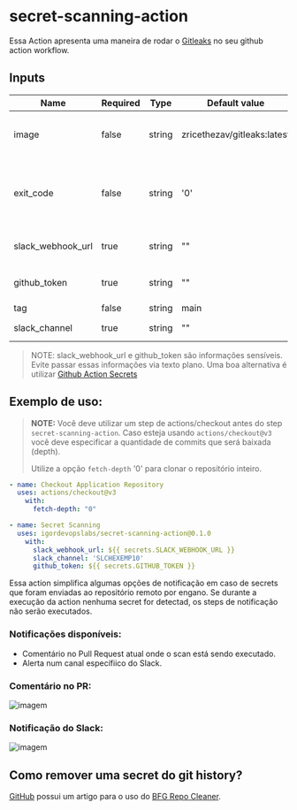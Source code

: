 # secret-scanning-action

Essa Action apresenta uma maneira de rodar o [Gitleaks](https://github.com/zricethezav/gitleaks) no seu github action workflow.


## Inputs

| Name          | Required | Type   | Default value                    | Description                                              |
| ------------- | -------- | ------ | -------------------------------- | -------------------------------------------------------- |
| image        | false    | string | zricethezav/gitleaks:latest                | The docker image to run gitleaks scan.           |
| exit_code        | false    | string | '0'  | If different from 0, the job will be break if a leak were found.         |
| slack_webhook_url | true    | string |        ""                      | The URL of Slack Webhook.                     |
| github_token        | true    | string   |    ""                         | GitHub Token for API calls. |
| tag        | false    | string   | main                             | Deploy tag.               |
| slack_channel          | true    | string   | ""                             | slack channel id.                                 |

> NOTE: slack_webhook_url e github_token são informações sensíveis. Evite passar essas informações via texto plano. Uma boa alternativa é utilizar [Github Action Secrets](https://docs.github.com/en/rest/actions/secrets)


## Exemplo de uso:

> **NOTE:** Você deve utilizar um step de actions/checkout antes do step `secret-scanning-action`. Caso esteja usando `actions/checkout@v3` você deve especificar a quantidade de commits que será baixada (depth).
>
> Utilize a opção `fetch-depth` '0' para clonar o repositório inteiro. 

```yaml
- name: Checkout Application Repository
  uses: actions/checkout@v3
    with:
      fetch-depth: "0"

- name: Secret Scanning
  uses: igordevopslabs/secret-scanning-action@0.1.0
    with:
      slack_webhook_url: ${{ secrets.SLACK_WEBHOOK_URL }}
      slack_channel: 'SLCHEXEMP10'
      github_token: ${{ secrets.GITHUB_TOKEN }}
```

Essa action simplifica algumas opções de notificação em caso de secrets que foram enviadas ao repositório remoto por engano.
Se durante a execução da action nenhuma secret for detectad, os steps de notificação não serão executados.

### Notificações disponíveis:

  * Comentário no Pull Request atual onde o scan está sendo executado.
  * Alerta num canal específiico do Slack.

### Comentário no PR:
![imagem](https://user-images.githubusercontent.com/73206099/200149543-e599677c-7b32-444f-8156-5ada55858ea8.png)


### Notificação do Slack:
![imagem](https://user-images.githubusercontent.com/73206099/200149739-96e8b42a-0b43-47cf-a7e2-ea3d7661c115.png)


## Como remover uma secret do git history?

[GitHub](https://docs.github.com/en/authentication/keeping-your-account-and-data-secure/removing-sensitive-data-from-a-repository) possui um artigo para o uso do [BFG Repo Cleaner](https://rtyley.github.io/bfg-repo-cleaner/).